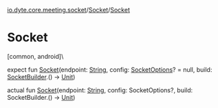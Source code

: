 [io.dyte.core.meeting.socket](../index.md)/[Socket](index.md)/[Socket](-socket.md)

# Socket

[common, android]\

expect fun [Socket](-socket.md)(endpoint: [String](https://kotlinlang.org/api/latest/jvm/stdlib/kotlin/-string/index.html), config: [SocketOptions](../-socket-options/index.md)? = null, build: [SocketBuilder](../-socket-builder/index.md).() -&gt; [Unit](https://kotlinlang.org/api/latest/jvm/stdlib/kotlin/-unit/index.html))


actual fun [Socket](-socket.md)(endpoint: [String](https://kotlinlang.org/api/latest/jvm/stdlib/kotlin/-string/index.html), config: SocketOptions?, build: SocketBuilder.() -&gt; [Unit](https://kotlinlang.org/api/latest/jvm/stdlib/kotlin/-unit/index.html))
